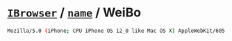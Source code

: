 # [`IBrowser`](/api/ua-parser-js/get-browser.md) / [`name`](../name.md) / WeiBo

```sh
Mozilla/5.0 (iPhone; CPU iPhone OS 12_0 like Mac OS X) AppleWebKit/605.1.15 (KHTML, like Gecko) Mobile/16A366 Weibo (iPhone8,2__weibo__8.9.3__iphone__os12.0)
```